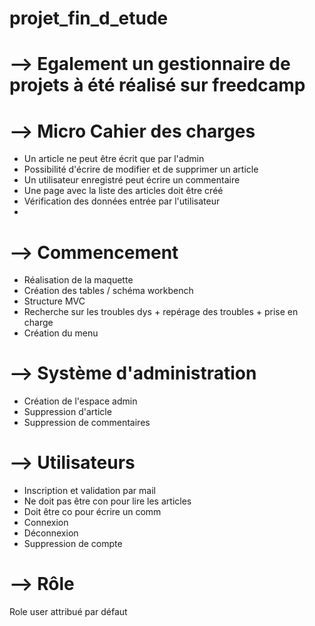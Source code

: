 # projet_fin_d_etude

--> Egalement un gestionnaire de projets à été réalisé sur freedcamp
=====================================================================

--> Micro Cahier des charges
============================

- Un article ne peut être écrit que par l'admin
- Possibilité d'écrire de modifier et de supprimer un article 
- Un utilisateur enregistré peut écrire un commentaire 
- Une page avec la liste des articles doit être créé
- Vérification des données entrée par l'utilisateur
- 

--> Commencement 
================

- Réalisation de la maquette 
- Création des tables / schéma workbench
- Structure MVC
- Recherche sur les troubles dys + repérage des troubles + prise en charge
- Création du menu 

--> Système d'administration 
============================

- Création de l'espace admin 
- Suppression d'article 
- Suppression de commentaires

--> Utilisateurs
================

- Inscription et validation par mail 
- Ne doit pas être con pour lire les articles
- Doit être co pour écrire un comm
- Connexion 
- Déconnexion 
- Suppression de compte

--> Rôle
========

Role user attribué par défaut





